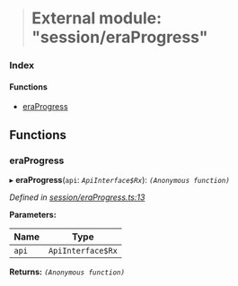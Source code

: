 > # External module: "session/eraProgress"

### Index

#### Functions

* [eraProgress](_session_eraprogress_.md#eraprogress)

## Functions

###  eraProgress

▸ **eraProgress**(`api`: *`ApiInterface$Rx`*): *`(Anonymous function)`*

*Defined in [session/eraProgress.ts:13](https://github.com/polkadot-js/api/blob/917168a/packages/api-derive/src/session/eraProgress.ts#L13)*

**Parameters:**

Name | Type |
------ | ------ |
`api` | `ApiInterface$Rx` |

**Returns:** *`(Anonymous function)`*